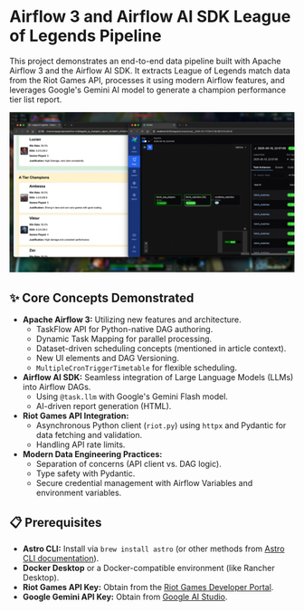 # Airflow 3 and Airflow AI SDK League of Legends Pipeline

This project demonstrates an end-to-end data pipeline built with Apache Airflow 3 and the Airflow AI SDK. It extracts
League of Legends match data from the Riot Games API, processes it using modern Airflow features, and leverages
Google's Gemini AI model to generate a champion performance tier list report.

![Airflow 3 and Airflow AI SDK League of Legends Pipeline](doc/header.jpg)

## ✨ Core Concepts Demonstrated

* **Apache Airflow 3:** Utilizing new features and architecture.
  * TaskFlow API for Python-native DAG authoring.
  * Dynamic Task Mapping for parallel processing.
  * Dataset-driven scheduling concepts (mentioned in article context).
  * New UI elements and DAG Versioning.
  * `MultipleCronTriggerTimetable` for flexible scheduling.
* **Airflow AI SDK:** Seamless integration of Large Language Models (LLMs) into Airflow DAGs.
  * Using `@task.llm` with Google's Gemini Flash model.
  * AI-driven report generation (HTML).
* **Riot Games API Integration:**
  * Asynchronous Python client (`riot.py`) using `httpx` and Pydantic for data fetching and validation.
  * Handling API rate limits.
* **Modern Data Engineering Practices:**
  * Separation of concerns (API client vs. DAG logic).
  * Type safety with Pydantic.
  * Secure credential management with Airflow Variables and environment variables.

## 📋 Prerequisites

* **Astro CLI:** Install via `brew install astro` (or other methods from [Astro CLI documentation](https://www.astronomer.io/docs/astro/cli/overview/)).
* **Docker Desktop** or a Docker-compatible environment (like Rancher Desktop).
* **Riot Games API Key:** Obtain from the [Riot Games Developer Portal](https://developer.riotgames.com/).
* **Google Gemini API Key:** Obtain from [Google AI Studio](https://aistudio.google.com/apikey).
